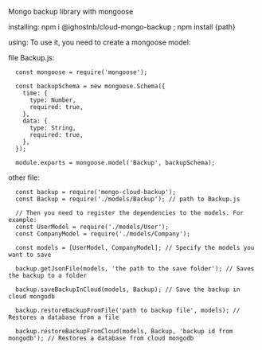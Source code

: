 Mongo backup library with mongoose

installing: 
  npm i @ighostnb/cloud-mongo-backup ;
  npm install {path}
  
using:
  To use it, you need to create a mongoose model:
    
file Backup.js: 
    
      const mongoose = require('mongoose');

      const backupSchema = new mongoose.Schema({
        time: {
          type: Number,
          required: true,
        },
        data: {
          type: String,
          required: true,
        },
      });

      module.exports = mongoose.model('Backup', backupSchema);

other file: 
      
      const backup = require('mongo-cloud-backup');
      const Backup = require('./models/Backup'); // path to Backup.js
      
      // Then you need to register the dependencies to the models. For example:
      const UserModel = require('./models/User');
      const CompanyModel = require('./models/Company');
      
      const models = [UserModel, CompanyModel]; // Specify the models you want to save
      
      backup.getJsonFile(models, 'the path to the save folder'); // Saves the backup to a folder
      
      backup.saveBackupInCloud(models, Backup); // Save the backup in cloud mongodb
      
      backup.restoreBackupFromFile('path to backup file', models); // Restores a database from a file
      
      backup.restoreBackupFromCloud(models, Backup, 'backup id from mongodb'); // Restores a database from cloud mongodb
      
  
